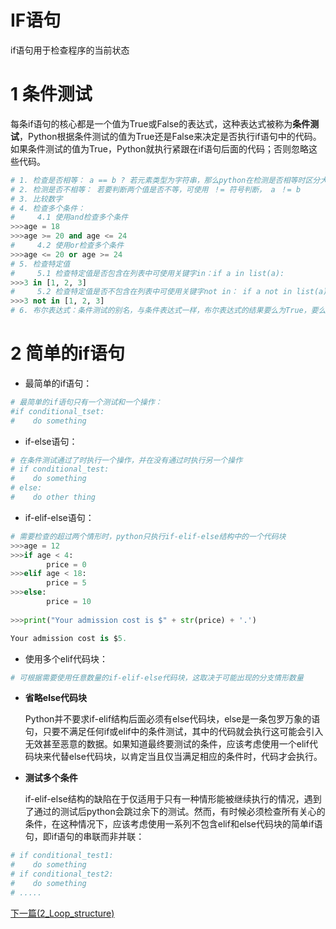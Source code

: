 # IF语句

if语句用于检查程序的当前状态

# 1 条件测试

每条if语句的核心都是一个值为True或False的表达式，这种表达式被称为**条件测试**，Python根据条件测试的值为True还是False来决定是否执行if语句中的代码。如果条件测试的值为True，Python就执行紧跟在if语句后面的代码；否则忽略这些代码。


```python
# 1. 检查是否相等： a == b ? 若元素类型为字符串，那么python在检测是否相等时区分大小写。
# 2. 检测是否不相等： 若要判断两个值是否不等，可使用 ！= 符号判断， a ！= b
# 3. 比较数字
# 4. 检查多个条件：
#     4.1 使用and检查多个条件
>>>age = 18 
>>>age >= 20 and age <= 24
#     4.2 使用or检查多个条件
>>>age <= 20 or age >= 24
# 5. 检查特定值
#     5.1 检查特定值是否包含在列表中可使用关键字in：if a in list(a):
>>>3 in [1, 2, 3]
#     5.2 检查特定值是否不包含在列表中可使用关键字not in： if a not in list(a)
>>>3 not in [1, 2, 3]
# 6. 布尔表达式：条件测试的别名，与条件表达式一样，布尔表达式的结果要么为True，要么为False
```



# 2 简单的if语句

- 最简单的if语句：


```python
# 最简单的if语句只有一个测试和一个操作：
#if conditional_tset:
#    do something
```

- if-else语句：


```python
# 在条件测试通过了时执行一个操作，并在没有通过时执行另一个操作
# if conditional_test:
#    do something
# else:
#    do other thing
```

- if-elif-else语句：


```python
# 需要检查的超过两个情形时，python只执行if-elif-else结构中的一个代码块
>>>age = 12
>>>if age < 4:
        price = 0
>>>elif age < 18:
        price = 5
>>>else:
        price = 10
    
>>>print("Your admission cost is $" + str(price) + '.')

Your admission cost is $5.
```
    

- 使用多个elif代码块：


```python
# 可根据需要使用任意数量的if-elif-else代码块，这取决于可能出现的分支情形数量
```

- **省略else代码块**

    Python并不要求if-elif结构后面必须有else代码块，else是一条包罗万象的语句，只要不满足任何if或elif中的条件测试，其中的代码就会执行这可能会引入无效甚至恶意的数据。如果知道最终要测试的条件，应该考虑使用一个elif代码块来代替else代码块，以肯定当且仅当满足相应的条件时，代码才会执行。

- **测试多个条件**

    if-elif-else结构的缺陷在于仅适用于只有一种情形能被继续执行的情况，遇到了通过的测试后python会跳过余下的测试。然而，有时候必须检查所有关心的条件，在这种情况下，应该考虑使用一系列不包含elif和else代码块的简单if语句，即if语句的串联而非并联：


```python
# if conditional_test1:
#    do something
# if conditional_test2:
#    do something
# .....
```

[下一篇(2_Loop_structure)](./2_Loop_structure.md)